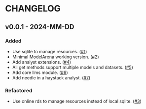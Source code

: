 # CHANGELOG

## v0.0.1 - 2024-MM-DD

### Added

- Use sqlite to manage resources. ([#1](https://bits.bytedance.net/code/smart-infra/ModelArena/merge_requests/1))
- Minimal ModelArena working version. ([#2](https://bits.bytedance.net/code/smart-infra/ModelArena/merge_requests/2))
- Add analyst extensions. ([#4](https://bits.bytedance.net/code/smart-infra/ModelArena/merge_requests/4))
- All get methods support multiple models and datasets. ([#5](https://bits.bytedance.net/code/smart-infra/ModelArena/merge_requests/5))
- Add core llms module. ([#6](https://bits.bytedance.net/code/smart-infra/ModelArena/merge_requests/6))
- Add needle in a haystack analyst. ([#7](https://bits.bytedance.net/code/smart-infra/ModelArena/merge_requests/7))

### Refactored

- Use online rds to manage resources instead of local sqlite. ([#3](https://bits.bytedance.net/code/smart-infra/ModelArena/merge_requests/3))
